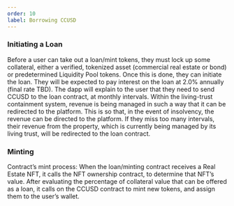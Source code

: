 ```yaml
---
order: 10
label: Borrowing CCUSD
---
```


### Initiating a Loan
Before a user can take out a loan/mint tokens, they must lock up some collateral, either a verified, tokenized asset (commercial real estate or bond) or predetermined Liquidity Pool tokens. Once this is done, they can initiate the loan. They will be expected to pay interest on the loan at 2.0% annually (final rate TBD). The dapp will explain to the user that they need to send CCUSD to the loan contract, at monthly intervals.
Within the living-trust containment system, revenue is being managed in such a way that it can be redirected to the platform. This is so that, in the event of insolvency, the revenue can be directed to the platform.
If they miss too many intervals, their revenue from the property, which is currently being managed by its living trust, will be redirected to the loan contract.

### Minting
Contract’s mint process:
When the loan/minting contract receives a Real Estate NFT, it calls the NFT ownership contract, to determine that NFT’s value. After evaluating the percentage of collateral value that can be offered as a loan, it calls on the CCUSD contract to mint new tokens, and assign them to the user’s wallet.
